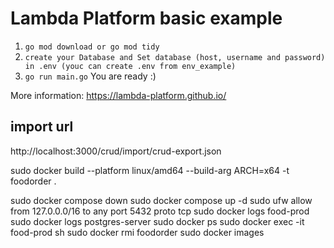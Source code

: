 # Lambda Platform basic example
1. `go mod download or go mod tidy` 
2. `create your Database and Set database (host, username and password) in .env (youc can create .env from env_example)`
3. `go run main.go`
   You are ready :)

More information: https://lambda-platform.github.io/ 

## import url

http://localhost:3000/crud/import/crud-export.json



sudo docker build --platform linux/amd64 --build-arg ARCH=x64 -t foodorder .

sudo docker compose down
sudo docker compose up -d
sudo ufw allow from 127.0.0.0/16 to any port 5432 proto tcp
sudo docker logs food-prod
sudo docker logs postgres-server
sudo docker ps
sudo docker exec -it food-prod sh
sudo docker rmi foodorder
sudo docker images
